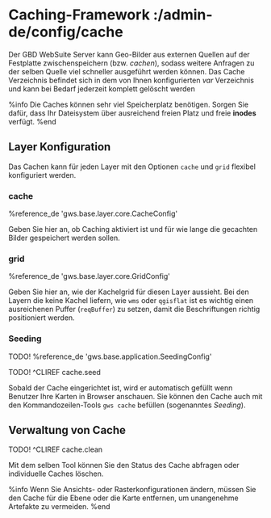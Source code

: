 # Caching-Framework :/admin-de/config/cache

Der GBD WebSuite Server kann Geo-Bilder aus externen Quellen auf der Festplatte zwischenspeichern (bzw. *cachen*), sodass weitere Anfragen zu der selben Quelle viel schneller ausgeführt werden können.  Das Cache Verzeichnis befindet sich in dem von Ihnen konfigurierten *var* Verzeichnis und kann bei Bedarf jederzeit komplett gelöscht werden

%info
 Die Caches können sehr viel Speicherplatz benötigen. Sorgen Sie dafür, dass Ihr Dateisystem über ausreichend freien Platz und freie **inodes** verfügt.
%end

## Layer Konfiguration

Das Cachen kann für jeden Layer mit den Optionen ``cache`` und ``grid`` flexibel konfiguriert werden.

### cache

%reference_de 'gws.base.layer.core.CacheConfig'

Geben Sie hier an, ob Caching aktiviert ist und für wie lange die gecachten Bilder gespeichert werden sollen.

### grid

%reference_de 'gws.base.layer.core.GridConfig'

Geben Sie hier an, wie der Kachelgrid für diesen Layer aussieht. Bei den Layern die keine Kachel liefern, wie ``wms`` oder ``qgisflat`` ist es wichtig einen ausreichenen Puffer (``reqBuffer``) zu setzen, damit die Beschriftungen richtig positioniert werden.

### Seeding

TODO! %reference_de 'gws.base.application.SeedingConfig'

TODO! ^CLIREF cache.seed

Sobald der Cache eingerichtet ist, wird er automatisch gefüllt wenn Benutzer Ihre Karten in Browser anschauen. Sie können den Cache auch mit den Kommandozeilen-Tools ``gws cache`` befüllen (sogenanntes *Seeding*).

## Verwaltung von Cache

TODO! ^CLIREF cache.clean

Mit dem selben Tool können Sie den Status des Cache abfragen oder individuelle Caches löschen.

%info
 Wenn Sie Ansichts- oder Rasterkonfigurationen ändern, müssen Sie den Cache für die Ebene oder die Karte entfernen, um unangenehme Artefakte zu vermeiden.
%end
